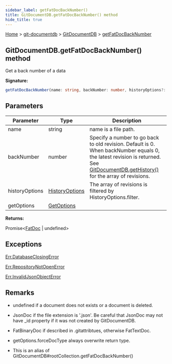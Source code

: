 ```yaml
---
sidebar_label: getFatDocBackNumber()
title: GitDocumentDB.getFatDocBackNumber() method
hide_title: true
---
```


[Home](./index.md) &gt; [git-documentdb](./git-documentdb.md) &gt; [GitDocumentDB](./git-documentdb.gitdocumentdb.md) &gt; [getFatDocBackNumber](./git-documentdb.gitdocumentdb.getfatdocbacknumber.md)

## GitDocumentDB.getFatDocBackNumber() method

Get a back number of a data

<b>Signature:</b>

```typescript
getFatDocBackNumber(name: string, backNumber: number, historyOptions?: HistoryOptions, getOptions?: GetOptions): Promise<FatDoc | undefined>;
```

## Parameters

|  Parameter | Type | Description |
|  --- | --- | --- |
|  name | string | name is a file path. |
|  backNumber | number | Specify a number to go back to old revision. Default is 0. When backNumber equals 0, the latest revision is returned. See [GitDocumentDB.getHistory()](./git-documentdb.gitdocumentdb.gethistory.md) for the array of revisions. |
|  historyOptions | [HistoryOptions](./git-documentdb.historyoptions.md) | The array of revisions is filtered by HistoryOptions.filter. |
|  getOptions | [GetOptions](./git-documentdb.getoptions.md) |  |

<b>Returns:</b>

Promise&lt;[FatDoc](./git-documentdb.fatdoc.md) \| undefined&gt;

## Exceptions

[Err.DatabaseClosingError](./git-documentdb.err.databaseclosingerror.md)

[Err.RepositoryNotOpenError](./git-documentdb.err.repositorynotopenerror.md)

[Err.InvalidJsonObjectError](./git-documentdb.err.invalidjsonobjecterror.md)

## Remarks

- undefined if a document does not exists or a document is deleted.

- JsonDoc if the file extension is '.json'. Be careful that JsonDoc may not have \_id property if it was not created by GitDocumentDB.

- FatBinaryDoc if described in .gitattribtues, otherwise FatTextDoc.

- getOptions.forceDocType always overwrite return type.

- This is an alias of GitDocumentDB\#rootCollection.getFatDocBackNumber()

